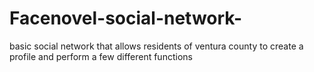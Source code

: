 # Facenovel-social-network-
basic social network that allows residents of ventura county to create a profile and perform a few different functions
